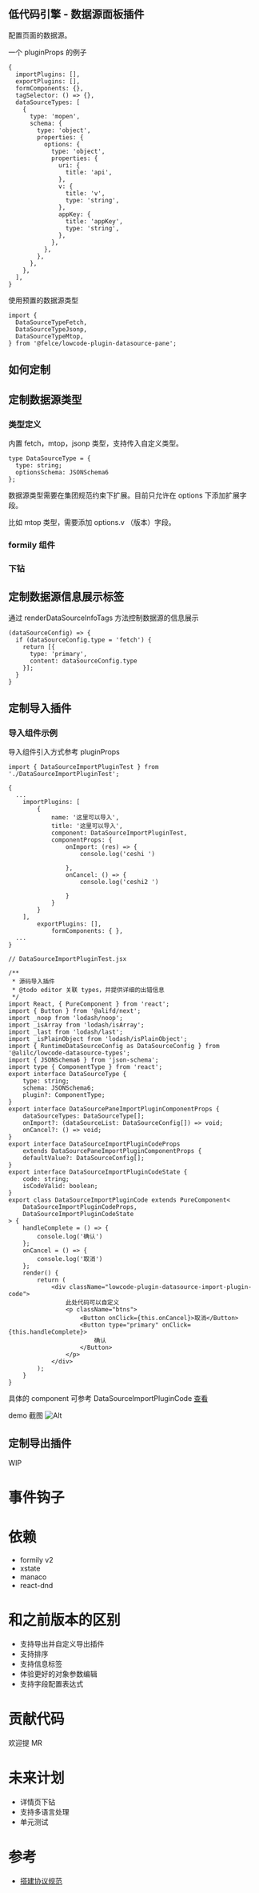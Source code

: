 ## 低代码引擎 - 数据源面板插件

配置页面的数据源。

一个 pluginProps 的例子

```
{
  importPlugins: [],
  exportPlugins: [],
  formComponents: {},
  tagSelector: () => {},
  dataSourceTypes: [
    {
      type: 'mopen',
      schema: {
        type: 'object',
        properties: {
          options: {
            type: 'object',
            properties: {
              uri: {
                title: 'api',
              },
              v: {
                title: 'v',
                type: 'string',
              },
              appKey: {
                title: 'appKey',
                type: 'string',
              },
            },
          },
        },
      },
    },
  ],
}
```

使用预置的数据源类型

```
import {
  DataSourceTypeFetch,
  DataSourceTypeJsonp,
  DataSourceTypeMtop,
} from '@felce/lowcode-plugin-datasource-pane';
```

## 如何定制

## 定制数据源类型

### 类型定义

内置 fetch，mtop，jsonp 类型，支持传入自定义类型。

```
type DataSourceType = {
  type: string;
  optionsSchema: JSONSchema6
};
```

数据源类型需要在集团规范约束下扩展。目前只允许在 options 下添加扩展字段。

比如 mtop 类型，需要添加 options.v （版本）字段。

### formily 组件

### 下钻

## 定制数据源信息展示标签

通过 renderDataSourceInfoTags 方法控制数据源的信息展示

```
(dataSourceConfig) => {
  if (dataSourceConfig.type = 'fetch') {
    return [{
      type: 'primary',
      content: dataSourceConfig.type
    }];
  }
}
```

## 定制导入插件

### 导入组件示例

导入组件引入方式参考 pluginProps

```
import { DataSourceImportPluginTest } from './DataSourceImportPluginTest';

{
  ...
    importPlugins: [
        {
            name: '这里可以导入',
            title: '这里可以导入',
            component: DataSourceImportPluginTest,
            componentProps: {
                onImport: (res) => {
                    console.log('ceshi ')

                },
                onCancel: () => {
                    console.log('ceshi2 ')

                }
            }
        }
    ],
        exportPlugins: [],
            formComponents: { },
  ...
}

// DataSourceImportPluginTest.jsx

/**
 * 源码导入插件
 * @todo editor 关联 types，并提供详细的出错信息
 */
import React, { PureComponent } from 'react';
import { Button } from '@alifd/next';
import _noop from 'lodash/noop';
import _isArray from 'lodash/isArray';
import _last from 'lodash/last';
import _isPlainObject from 'lodash/isPlainObject';
import { RuntimeDataSourceConfig as DataSourceConfig } from '@alilc/lowcode-datasource-types';
import { JSONSchema6 } from 'json-schema';
import type { ComponentType } from 'react';
export interface DataSourceType {
    type: string;
    schema: JSONSchema6;
    plugin?: ComponentType;
}
export interface DataSourcePaneImportPluginComponentProps {
    dataSourceTypes: DataSourceType[];
    onImport?: (dataSourceList: DataSourceConfig[]) => void;
    onCancel?: () => void;
}
export interface DataSourceImportPluginCodeProps
    extends DataSourcePaneImportPluginComponentProps {
    defaultValue?: DataSourceConfig[];
}
export interface DataSourceImportPluginCodeState {
    code: string;
    isCodeValid: boolean;
}
export class DataSourceImportPluginCode extends PureComponent<
    DataSourceImportPluginCodeProps,
    DataSourceImportPluginCodeState
> {
    handleComplete = () => {
        console.log('确认')
    };
    onCancel = () => {
        console.log('取消')
    };
    render() {
        return (
            <div className="lowcode-plugin-datasource-import-plugin-code">
                此处代码可以自定义
                <p className="btns">
                    <Button onClick={this.onCancel}>取消</Button>
                    <Button type="primary" onClick={this.handleComplete}>
                        确认
                    </Button>
                </p>
            </div>
        );
    }
}

```

具体的 component 可参考 DataSourceImportPluginCode
[查看](https://github.com/fe-lce/lowcode-plugins/blob/main/packages/plugin-datasource-pane/src/components/DataSourceImportPluginCode/DataSourceImportPluginCode.tsx)

demo 截图
![Alt](https://user-images.githubusercontent.com/14235113/186659341-dff511e8-f032-423c-8be7-e0cc281f3964.png)

## 定制导出插件

WIP

# 事件钩子

# 依赖

- formily v2
- xstate
- manaco
- react-dnd

# 和之前版本的区别

- 支持导出并自定义导出插件
- 支持排序
- 支持信息标签
- 体验更好的对象参数编辑
- 支持字段配置表达式

# 贡献代码

欢迎提 MR

# 未来计划

- 详情页下钻
- 支持多语言处理
- 单元测试

# 参考

- [搭建协议规范](https://lowcode-engine.cn/lowcode)
